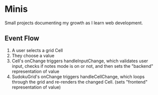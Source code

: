 # Minis
Small projects documenting my growth as I learn web development.

## Event Flow
1. A user selects a grid Cell
2. They choose a value
3. Cell's onChange triggers handleInputChange, which validates user input, checks if notes mode is on or not, and then sets the "backend" representation of value
4. SudokuGrid's onChange triggers handleCellChange, which loops through the grid and re-renders the changed Cell. (sets "frontend" representation of value)